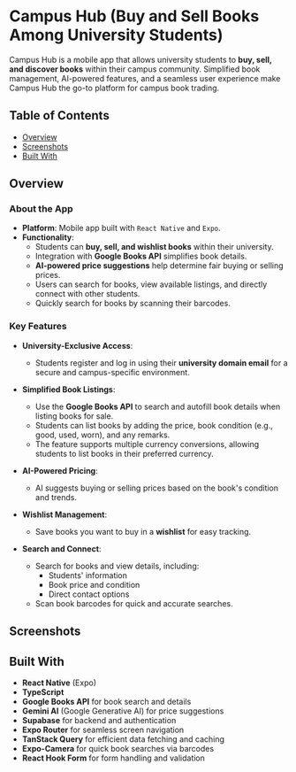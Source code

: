 # Campus Hub (Buy and Sell Books Among University Students)

Campus Hub is a mobile app that allows university students to **buy, sell, and discover books** within their campus community. Simplified book management, AI-powered features, and a seamless user experience make Campus Hub the go-to platform for campus book trading.

## Table of Contents

- [Overview](#overview)
- [Screenshots](#screenshots)
- [Built With](#built-with)

## Overview

### About the App

- **Platform**: Mobile app built with `React Native` and `Expo`.
- **Functionality**:
  - Students can **buy, sell, and wishlist books** within their university.
  - Integration with **Google Books API** simplifies book details.
  - **AI-powered price suggestions** help determine fair buying or selling prices.
  - Users can search for books, view available listings, and directly connect with other students.
  - Quickly search for books by scanning their barcodes.

### Key Features

- **University-Exclusive Access**:
  - Students register and log in using their **university domain email** for a secure and campus-specific environment.

- **Simplified Book Listings**:
  - Use the **Google Books API** to search and autofill book details when listing books for sale.
  - Students can list books by adding the price, book condition (e.g., good, used, worn), and any remarks.
  - The feature supports multiple currency conversions, allowing students to list books in their preferred currency.

- **AI-Powered Pricing**:
  - AI suggests buying or selling prices based on the book's condition and trends.

- **Wishlist Management**:
  - Save books you want to buy in a **wishlist** for easy tracking.

- **Search and Connect**:
  - Search for books and view details, including:
    - Students' information
    - Book price and condition
    - Direct contact options
  - Scan book barcodes for quick and accurate searches.


## Screenshots

## Built With

- **React Native** (Expo)
- **TypeScript**
- **Google Books API** for book search and details
- **Gemini AI** (Google Generative AI) for price suggestions
- **Supabase** for backend and authentication
- **Expo Router** for seamless screen navigation
- **TanStack Query** for efficient data fetching and caching
- **Expo-Camera** for quick book searches via barcodes
- **React Hook Form** for form handling and validation
